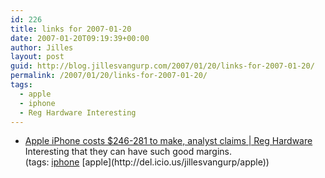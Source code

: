 ```yaml
---
id: 226
title: links for 2007-01-20
date: 2007-01-20T09:19:39+00:00
author: Jilles
layout: post
guid: http://blog.jillesvangurp.com/2007/01/20/links-for-2007-01-20/
permalink: /2007/01/20/links-for-2007-01-20/
tags:
  - apple
  - iphone
  - Reg Hardware Interesting
---
```

<ul class="delicious">
	<li>
		<div class="delicious-link"><a href="http://www.reghardware.co.uk/2007/01/19/iphone_bom_forecast/">Apple iPhone costs $246-281 to make, analyst claims | Reg Hardware</a></div>
		<div class="delicious-extended">Interesting that they can have such good margins.</div>
		<div class="delicious-tags">(tags: <a href="http://del.icio.us/jillesvangurp/iphone">iphone</a> [apple](http://del.icio.us/jillesvangurp/apple))</div>
	</li>
</ul>
